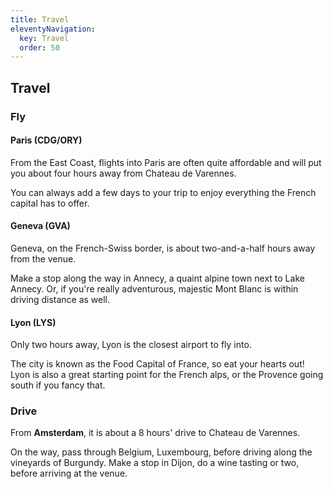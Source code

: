 ```yaml
---
title: Travel
eleventyNavigation:
  key: Travel
  order: 50
---
```

## Travel

<div class="c-card">

### Fly

#### Paris (CDG/ORY)

From the East Coast, flights into Paris are often quite affordable and will put you about four hours away from Chateau de Varennes.
<!-- excerpt -->

You can always add a few days to your trip to enjoy everything the French capital has to offer.

#### Geneva (GVA)

Geneva, on the French-Swiss border, is about two-and-a-half hours away from the venue.

Make a stop along the way in Annecy, a quaint alpine town next to Lake Annecy. Or, if you're really adventurous, majestic Mont Blanc is within driving distance as well.

#### Lyon (LYS)
Only two hours away, Lyon is the closest airport to fly into.

The city is known as the Food Capital of France, so eat your hearts out! Lyon is also a great starting point for the French alps, or the Provence going south if you fancy that.

</div>

<div class="c-card">

### Drive

From **Amsterdam**, it is about a 8 hours' drive to Chateau de Varennes.

On the way, pass through Belgium, Luxembourg, before driving along the vineyards of Burgundy. Make a stop in Dijon, do a wine tasting or two, before arriving at the venue.

</div>
